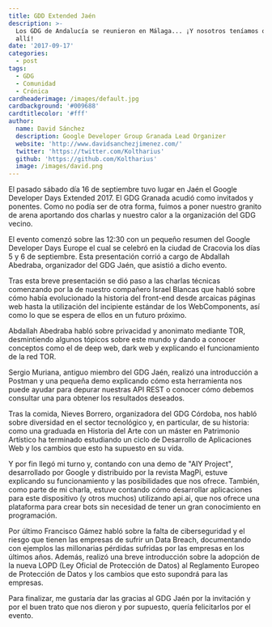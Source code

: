 ```yaml
---
title: GDD Extended Jaén
description: >-
  Los GDG de Andalucía se reunieron en Málaga... ¡Y nosotros teníamos que estar
  allí!
date: '2017-09-17'
categories:
  - post
tags:
  - GDG
  - Comunidad
  - Crónica
cardheaderimage: /images/default.jpg
cardbackground: '#009688'
cardtitlecolor: '#fff'
author:
  name: David Sánchez
  description: Google Developer Group Granada Lead Organizer
  website: 'http://www.davidsanchezjimenez.com/'
  twitter: 'https://twitter.com/Koltharius'
  github: 'https://github.com/Koltharius'
  image: /images/david.png
---
```


El pasado sábado día 16 de septiembre tuvo lugar en Jaén el Google Developer Days Extended 2017\. El GDG Granada acudió como invitados y ponentes. Como no podía ser de otra forma, fuimos a poner nuestro granito de arena aportando dos charlas y nuestro calor a la organización del GDG vecino.

El evento comenzó sobre las 12:30 con un pequeño resumen del Google Developer Days Europe el cual se celebró en la ciudad de Cracovia los días 5 y 6 de septiembre. Esta presentación corrió a cargo de Abdallah Abedraba, organizador del GDG Jaén, que asistió a dicho evento.

Tras esta breve presentación se dió paso a las charlas técnicas comenzando por la de nuestro compañero Israel Blancas que habló sobre cómo había evolucionado la historia del front-end desde arcaicas páginas web hasta la utilización del incipiente estándar de los WebComponents, así como lo que se espera de ellos en un futuro próximo.

Abdallah Abedraba habló sobre privacidad y anonimato mediante TOR, desmintiendo algunos tópicos sobre este mundo y dando a conocer conceptos como el de deep web, dark web y explicando el funcionamiento de la red TOR.

Sergio Muriana, antiguo miembro del GDG Jaén, realizó una introducción a Postman y una pequeña demo explicando cómo esta herramienta nos puede ayudar para depurar nuestras API REST o conocer cómo debemos consultar una para obtener los resultados deseados.

Tras la comida, Nieves Borrero, organizadora del GDG Córdoba, nos habló sobre diversidad en el sector tecnológico y, en particular, de su historia: como una graduada en Historia del Arte con un máster en Patrimonio Artístico ha terminado estudiando un ciclo de Desarrollo de Aplicaciones Web y los cambios que esto ha supuesto en su vida.

Y por fin llegó mi turno y, contando con una demo de "AIY Project", desarrollado por Google y distribuido por la revista MagPi, estuve explicando su funcionamiento y las posibilidades que nos ofrece. También, como parte de mi charla, estuve contando cómo desarrollar aplicaciones para este dispositivo (y otros muchos) utilizando api.ai, que nos ofrece una plataforma para crear bots sin necesidad de tener un gran conocimiento en programación.

Por último Francisco Gámez habló sobre la falta de ciberseguridad y el riesgo que tienen las empresas de sufrir un Data Breach, documentando con ejemplos las millonarias pérdidas sufridas por las empresas en los últimos años. Además, realizó una breve introducción sobre la adopción de la nueva LOPD (Ley Oficial de Protección de Datos) al Reglamento Europeo de Protección de Datos y los cambios que esto supondrá para las empresas.

Para finalizar, me gustaría dar las gracias al GDG Jaén por la invitación y por el buen trato que nos dieron y por supuesto, quería felicitarlos por el evento.
